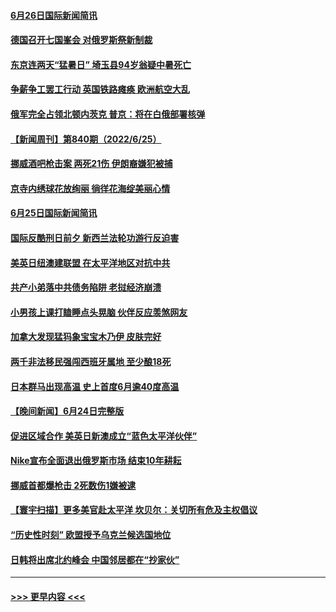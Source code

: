 #### [6月26日国际新闻简讯](../pages/prog202/a103465417.md?t=06270801) 
#### [德国召开七国峯会 对俄罗斯祭新制裁](../pages/prog202/a103465412.md?t=06270801) 
#### [东京连两天“猛暑日” 埼玉县94岁翁疑中暑死亡](../pages/prog202/a103465295.md?t=06270801) 
#### [争薪争工罢工行动 英国铁路瘫痪 欧洲航空大乱](../pages/prog202/a103465227.md?t=06270801) 
#### [俄军完全占领北顿内茨克 普京：将在白俄部署核弹](../pages/prog202/a103465223.md?t=06270801) 
#### [【新闻周刊】第840期（2022/6/25）](../pages/prog202/a103465131.md?t=06270801) 
#### [挪威酒吧枪击案 两死21伤 伊朗裔嫌犯被捕](../pages/prog202/a103465030.md?t=06270801) 
#### [京寺内绣球花放绚丽 徜徉花海绽美丽心情](../pages/prog202/a103465026.md?t=06270801) 
#### [6月25日国际新闻简讯](../pages/prog202/a103465022.md?t=06270801) 
#### [国际反酷刑日前夕 新西兰法轮功游行反迫害](../pages/prog202/a103464867.md?t=06270801) 
#### [美英日纽澳建联盟 在太平洋地区对抗中共](../pages/prog202/a103464858.md?t=06270801) 
#### [共产小弟落中共债务陷阱 老挝经济崩溃](../pages/prog202/a103464749.md?t=06270801) 
#### [小男孩上课打瞌睡点头晃脑 伙伴反应羡煞网友](../pages/prog202/a103464746.md?t=06270801) 
#### [加拿大发现猛犸象宝宝木乃伊 皮肤完好](../pages/prog202/a103464742.md?t=06270801) 
#### [两千非法移民强闯西班牙属地 至少酿18死](../pages/prog202/a103464681.md?t=06270801) 
#### [日本群马出现高温 史上首度6月逾40度高温](../pages/prog202/a103464661.md?t=06270801) 
#### [【晚间新闻】6月24日完整版](../pages/prog202/a103464501.md?t=06270801) 
#### [促进区域合作 美英日新澳成立“蓝色太平洋伙伴”](../pages/prog202/a103464631.md?t=06270801) 
#### [Nike宣布全面退出俄罗斯市场 结束10年耕耘](../pages/prog202/a103464539.md?t=06270801) 
#### [挪威首都爆枪击 2死数伤1嫌被逮](../pages/prog202/a103464482.md?t=06270801) 
#### [【寰宇扫描】更多美官赴太平洋 坎贝尔：关切所有危及主权倡议](../pages/prog202/a103464401.md?t=06270801) 
#### [“历史性时刻” 欧盟授予乌克兰候选国地位](../pages/prog202/a103464387.md?t=06270801) 
#### [日韩将出席北约峰会 中国邻居都在“抄家伙”](../pages/prog202/a103464374.md?t=06270801) 

----
#### [ >>> 更早内容 <<< ](../indexes/prog202-earlier.md)
